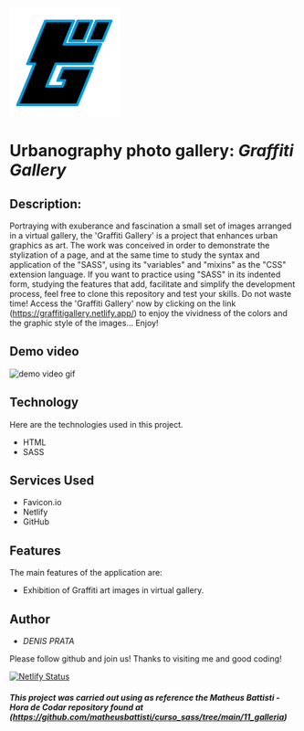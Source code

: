 ![Logo of the project](https://github.com/d-prata/GraffitiGallery/blob/master/assets/android-chrome-192x192.png)  

# Urbanography photo gallery: ***Graffiti Gallery***

## Description:

Portraying with exuberance and fascination a small set of images arranged in a virtual gallery, the 'Graffiti Gallery' is a project that enhances urban graphics as art.
The work was conceived in order to demonstrate the stylization of a page, and at the same time to study the syntax and application of the
"SASS", using its "variables" and "mixins" as the "CSS" extension language.
If you want to practice using "SASS" in its indented form, studying the features that add, facilitate and simplify the development process, feel free to clone this repository and test your skills.
Do not waste time! Access the 'Graffiti Gallery' now by clicking on the link (https://graffitigallery.netlify.app/) to enjoy the vividness of the colors and the graphic style of the images... Enjoy!

## Demo video

![demo video gif](https://github.com/d-prata/GraffitiGallery/blob/master/assets/graffiti-gallery.gif)

## Technology 

Here are the technologies used in this project.

* HTML
* SASS

## Services Used

* Favicon.io
* Netlify
* GitHub

## Features

The main features of the application are:

- Exhibition of Graffiti art images in virtual gallery.

## Author

  * _DENIS PRATA_

  Please follow github and join us!
  Thanks to visiting me and good coding!  

[![Netlify Status](https://api.netlify.com/api/v1/badges/94b8b294-b526-4513-9121-c03192a3a2ff/deploy-status)](https://app.netlify.com/sites/graffitigallery/deploys)

##### _This project was carried out using as reference the Matheus Battisti - Hora de Codar repository found at_ (https://github.com/matheusbattisti/curso_sass/tree/main/11_galleria)
